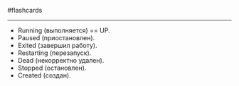 #flashcards
***
- Running (выполняется) == UP.
- Paused (приостановлен).
- Exited (завершил работу).
- Restarting (перезапуск).
- Dead (некорректно удален).
- Stopped (остановлен).
- Created (создан).
<!--SR:!2025-10-25,6,210-->